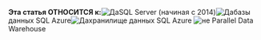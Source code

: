 <Token>**Эта статья ОТНОСИТСЯ к:**![Да](media/yes.png)SQL Server (начиная с 2014)![Да](media/yes.png)базы данных SQL Azure![Да](media/yes.png)хранилище данных SQL Azure ![не](media/no.png) Parallel Data Warehouse </Token>